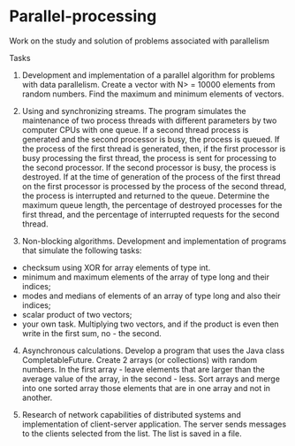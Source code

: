 # Parallel-processing
 Work on the study and solution of problems associated with parallelism
 
 Tasks

1. Development and implementation of a parallel algorithm for problems with data parallelism.
Create a vector with N> = 10000 elements from random numbers. Find the maximum and minimum elements of vectors.

2. Using and synchronizing streams.
The program simulates the maintenance of two process threads with different parameters by two computer CPUs with one queue. If a second thread process is generated and the second processor is busy, the process is queued. If the process of the first thread is generated, then, if the first processor is busy processing the first thread, the process is sent for processing to the second processor. If the second processor is busy, the process is destroyed. If at the time of generation of the process of the first thread on the first processor is processed by the process of the second thread, the process is interrupted and returned to the queue. Determine the maximum queue length, the percentage of destroyed processes for the first thread, and the percentage of interrupted requests for the second thread.

3. Non-blocking algorithms.
Development and implementation of programs that simulate the following tasks:
- checksum using XOR for array elements of type int.
- minimum and maximum elements of the array of type long and their indices;
- modes and medians of elements of an array of type long and also their indices;
- scalar product of two vectors;
- your own task. Multiplying two vectors, and if the product is even then write in the first sum, no - the second.

4. Asynchronous calculations. Develop a program that uses the Java class CompletableFuture.
Create 2 arrays (or collections) with random numbers. In the first array - leave elements that are larger than the average value of the array, in the second - less. Sort arrays and merge into one sorted array those elements that are in one array and not in another.

5. Research of network capabilities of distributed systems and implementation of client-server application.
The server sends messages to the clients selected from the list. The list is saved in a file.
